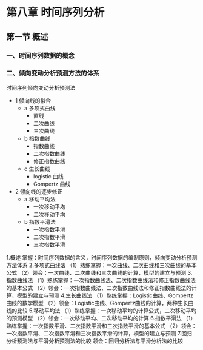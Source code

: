 # 第八章 时间序列分析

## 第一节 概述

### 一、时间序列数据的概念

### 二、倾向变动分析预测方法的体系

时间序列倾向变动分析预测法
- 1 倾向线的拟合
  - a 多项式曲线
    - 直线
    - 二次曲线
    - 三次曲线
  - b 指数曲线
    - 指数曲线
    - 二次指数曲线
    - 修正指数曲线
  - c 生长曲线
    - logistic 曲线
    - Gompertz 曲线
- 2 倾向线的逐步修正
  - a 移动平均法
    - 一次移动平均
    - 二次移动平均
  - b 指数平滑法
    - 一次指数平滑
    - 二次指数平滑
    - 三次指数平滑



1.概述
掌握：时间序列数据的含义，时间序列数据的编制原则，倾向变动分析预测方法体系
2.多项式曲线法
（1）熟练掌握：一次曲线、二次曲线和三次曲线的基本公式
（2）领会：一次曲线、二次曲线和三次曲线的计算，模型的建立与预测
3.指数曲线法
（1）熟练掌握：一次指数曲线法、二次指数曲线法和修正指数曲线法的基本公式
（2）领会：一次指数曲线法、二次指数曲线法和修正指数曲线法的计算，模型的建立与预测
4.生长曲线法
（1）熟练掌握：Logistic曲线、Gompertz曲线的数学模型
（2）领会：Logistic曲线、Gompertz曲线的计算，两种生长曲线的比较
5.移动平均法
（1）熟练掌握：一次移动平均的计算公式，二次移动平均的预测模型
（2）领会：一次移动平均、二次移动平均的计算
6.指数平滑法
（1）熟练掌握：一次指数平滑、二次指数平滑和三次指数平滑的基本公式
（2）领会：一次指数平滑、二次指数平滑和三次指数平滑的计算，模型的建立与预测
7.回归分析预测法与平滑分析预测法的比较
领会：回归分析法与平滑分析法的比较
